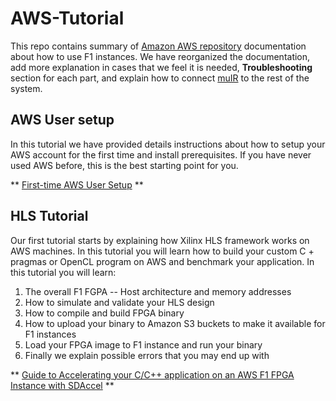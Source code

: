 # AWS-Tutorial
This repo contains summary of [Amazon AWS repository](https://github.com/aws/aws-fpga) documentation about how to use F1 instances. We have reorganized the documentation, add more explanation in cases that we feel it is needed, **Troubleshooting** section for each part, and explain how to connect [muIR](https://github.com/sfu-arch/muir-sim) to the rest of the system.

## AWS User setup
In this tutorial we have provided details instructions about how to setup your AWS account for the first time and install prerequisites. If you have never used AWS before, this is the best starting point for you.

** [First-time AWS User Setup](./docs/setup_account.md) **

## HLS Tutorial
Our first tutorial starts by explaining how Xilinx HLS framework works on AWS machines. In this tutorial you will learn how to build your custom C + pragmas or OpenCL program on AWS and benchmark your application. In this tutorial you will learn:

1. The overall F1 FGPA -- Host architecture and memory addresses
2. How to simulate and validate your HLS design
3. How to compile and build FPGA binary
4. How to upload your binary to Amazon S3 buckets to make it available for F1 instances
5. Load your FPGA image to F1 instance and run your binary
6. Finally we explain possible errors that you may end up with

** [Guide to Accelerating your C/C++ application on an AWS F1 FPGA Instance with SDAccel](./docs/hls.md) **


